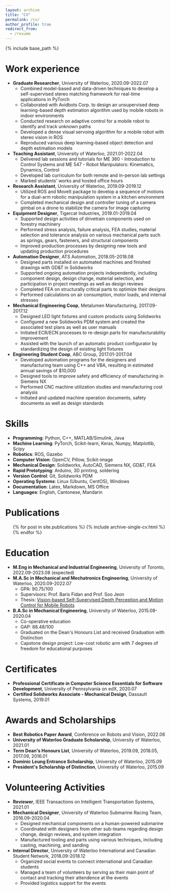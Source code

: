 ```yaml
---
layout: archive
title: "CV"
permalink: /cv/
author_profile: true
redirect_from:
  - /resume
---
```


{% include base_path %}

Work experience
======
* **Graduate Researcher**, University of Waterloo, 2020.09-2022.07
  * Combined model-based and data-driven techniques to develop a self-supervised stereo matching framework for real-time applications in PyTorch
  * Collaborated with Avidbots Corp. to design an unsupervised deep learning-based depth estimation algorithm used by mobile robots in indoor environments
  * Conducted research on adaptive control for a mobile robot to identify and track unknown paths
  * Developed a dense visual servoing algorithm for a mobile robot with stereo vision in ROS
  * Reproduced various deep learning-based object detection and depth estimation models
* **Teaching Assistant**, University of Waterloo, 2021.01-2022.04
  * Delivered lab sessions and tutorials for ME 360 - Introduction to Control Systems and ME 547 - Robot Manipulators: Kinematics, Dynamics, Control
  * Developed lab curriculum for both remote and in-person lab settings
  * Marked students' works and hosted office hours
* **Research Assistant**, University of Waterloo, 2019.09-2019.12
  * Utilized ROS and MoveIt package to develop a sequence of motions for a dual-arm robotic manipulation system in a kitchen environment
  * Completed mechanical design and controller tuning of a camera gimbal on a drone to stabilize the camera for image capturing
* **Equipment Designer**, Tigercat Industries, 2019.01-2019.04
  * Supported design activities of drivetrain components used on forestry machinery
  * Performed stress analysis, failure analysis, FEA studies, material selection and tolerance analysis on various mechanical parts such as springs, gears, fasteners, and structural components
  * Improved production processes by designing new tools and updating production procedures
* **Automation Designer**, ATS Automation, 2018.05-2018.08
  * Designed parts installed on automated machines and finished drawings with GD&T in Solidworks
  * Supported ongoing automation projects independently, including component design, design change, material selection, and participation in project meetings as well as design reviews
  * Completed FEA on structurally critical parts to optimize their designs
  * Performed calculations on air consumption, motor loads, and internal stresses
* **Mechanical Engineering Coop**, Metalumen Manufacturing, 2017.09-2017.12
  * Designed LED light fixtures and custom products using Solidworks
  * Configured a new Solidworks PDM system and created the associated test plans as well as user manuals
  * Initiated ECR/ECN processes to re-design parts for manufacturability improvement
  * Assisted with the launch of an automatic product configurator by standardizing the design of existing light fixtures
* **Engineering Student Coop**, ABC Group, 2017.01-2017.04
  * Developed automation programs for the designers and manufacturing team using C++ and VBA, resulting in estimated annual savings of $10,000
  * Designed tools to improve safety and efficiency of manufacturing in Siemens NX
  * Performed CNC machine utilization studies and manufacturing cost analysis
  * Initiated and updated machine operation documents, safety documents as well as design standards

Skills
======
* **Programming**: Python, C++, MATLAB/Simulink, Java
* **Machine Learning**: PyTorch, Scikit-learn, Keras, Numpy, Matplotlib, Scipy
* **Robotics**: ROS, Gazebo
* **Computer Vision**: OpenCV, Pillow, Scikit-image
* **Mechanical Design**: Solidworks, AutoCAD, Siemens NX, GD&T, FEA
* **Rapid Prototyping**: Arduino, 3D printing, soldering
* **Version Control**: Git, Solidworks PDM
* **Operating Systems**: Linux (Ubuntu, CentOS), Windows
* **Documentation**: Latex, Markdown, MS Office
* **Languages**: English, Cantonese, Mandarin

Publications
======
  <ul>{% for post in site.publications %}
    {% include archive-single-cv.html %}
  {% endfor %}</ul>

Education
======
* **M.Eng in Mechanical and Industrial Engineering**, University of Toronto, 2022.09-2023.08 (expected)
* **M.A.Sc in Mechanical and Mechatronics Engineering**, University of Waterloo, 2020.09-2022.07
  * GPA: 90.75/100
  * Supervisors: Prof. Baris Fidan and Prof. Soo Jeon
  * Thesis: [Vision-based Self-Supervised Depth Perception and Motion Control for Mobile Robots](https://uwspace.uwaterloo.ca/handle/10012/18449)
* **B.A.Sc in Mechanical Engineering**, University of Waterloo, 2015.09-2020.04
  * Co-operative education
  * GAP: 88.48/100
  * Graduated on the Dean's Honours List and received Graduation with Distinction
  * Capstone design project: Low-cost robotic arm with 7 degrees of freedom for educational purposes

Certificates
======
* **Professional Certificate in Computer Science Essentials for Software Development**, University of Pennsylvania on edX, 2020.07
* **Certified Solidworks Associate - Mechanical Design**, Dassault Systems, 2019.01

Awards and Scholarships
======
* **Best Robotics Paper Award**, Conference on Robots and Vision, 2022.06
* **University of Waterloo Graduate Scholarship**, University of Waterloo, 2021.01
* **Term Dean's Honours List**, University of Waterloo, 2019.09, 2018.05, 2017.09, 2016.01
* **Dominic Leung Entrance Scholarship**, University of Waterloo, 2015.09
* **President's Scholarship of Distinction**, University of Waterloo, 2015.09

Volunteering Activities
======
* **Reviewer**, IEEE Transactions on Intelligent Transportation Systems, 2021.01
* **Mechanical Designer**, University of Waterloo Submarine Racing Team, 2016.09-2020.04
  * Designed mechanical components on a human-powered submarine
  * Coordinated with designers from other sub-teams regarding design change, design reviews, and system integration
  * Manufactured tooling and parts using various techniques, including casting, machining, and sanding
* **Internal Director**, University of Waterloo International and Canadian Student Network, 2018.09-2018.12
  * Organized social events to connect international and Canadian students
  * Managed a team of volunteers by serving as their main point of contact and tracking their attendence at the events
  * Provided logistics support for the events  
